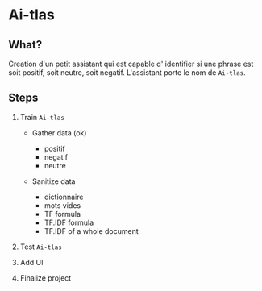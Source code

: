 # Ai-tlas

## What?

Creation d'un petit assistant qui est capable d'
identifier si une phrase est soit positif, soit 
neutre, soit negatif.
L'assistant porte le nom de `Ai-tlas`.

## Steps

1. Train `Ai-tlas`

    - Gather data (ok)
        - positif
        - negatif
        - neutre

    - Sanitize data
        - dictionnaire
        - mots vides
        - TF formula
        - TF.IDF formula
        - TF.IDF of a whole document

2. Test `Ai-tlas`

3. Add UI

4. Finalize project
